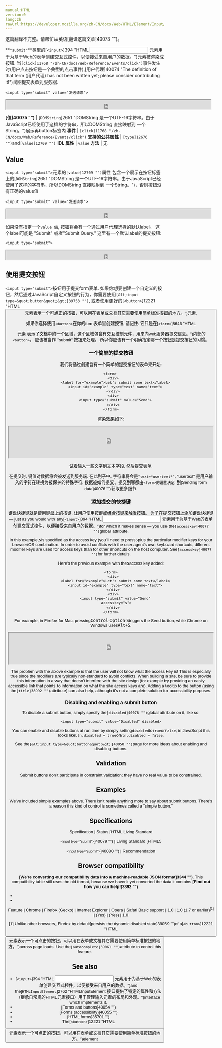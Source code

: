 ```yaml
---
manual:HTML
version:0
lang:zh
rawUrl:https://developer.mozilla.org/zh-CN/docs/Web/HTML/Element/Input/submit
---
```




这篇翻译不完整。请帮忙从英语[翻译这篇文章]40073 "")。






**`"submit"`**类型的[`<input>`]394 "HTML <input> 元素用于为基于Web的表单创建交互式控件，以便接受来自用户的数据。")元素被渲染成按钮. 当`[click]11768 "/zh-CN/docs/Web/Reference/Events/click")`事件发生时(用户点击按钮是一个典型的点击事件),[用户代理]40074 "The definition of that term (用户代理) has not been written yet; please consider contributing it!")试图提交表单到服务器.


```
<input type="submit" value="发送请求">
```



<iframe src='https://mdn.mozillademos.org/zh-CN/docs/Web/HTML/Element/Input/submit$samples/summary-example2?revision=1381224' width='650' height='30'></iframe>



**[值]40075 "")** | [`DOMString`]2651 "DOMString 是一个UTF-16字符串。由于JavaScript已经使用了这样的字符串，所以DOMString 直接映射到 一个String。")展示再button标签内 
**事件** | `[click]11768 "/zh-CN/docs/Web/Reference/Events/click")` 
**支持的公共属性** | `[type]12676 "")`and`[value]12709 "")` 
**IDL 属性** | `value` 
**方法** | 无 


## Value<a name="Value"></a>


`<input type="submit">`元素的`[value]12709 "")`属性 包含一个展示在按钮标签上的[`DOMString`]2651 "DOMString 是一个UTF-16字符串。由于JavaScript已经使用了这样的字符串，所以DOMString 直接映射到 一个String。")，否则按钮没有正确的value值


```
<input type="submit" value="发送请求">
```



<iframe src='https://mdn.mozillademos.org/zh-CN/docs/Web/HTML/Element/Input/submit$samples/summary-example3?revision=1381224' width='650' height='30'></iframe>




如果没有指定一个`value 值`, 按钮将会有一个通过用户代理选择的默认label。 这个label可能是 &quot;Submit&quot; 或者&quot;Submit Query.&quot; 这里有一个默认label的提交按钮:


```
<input type="submit">
```



<iframe src='https://mdn.mozillademos.org/zh-CN/docs/Web/HTML/Element/Input/submit$samples/summary-example1?revision=1381224' width='650' height='30'></iframe>



## 使用提交按钮<a name="使用提交按钮"></a>


`<input type="submit">`按钮用于提交form表单. 如果你想要创建一个自定义的按钮，然后通过JavaScript自定义按钮的行为，你需要使用`[&lt;input type=&quot;button&quot;&gt;]39753 "")`, 或者使用更好的[`<button>`]12221 "HTML <button> 元素表示一个可点击的按钮，可以用在表单或文档其它需要使用简单标准按钮的地方。")元素.



如果你选择使用`<button>`在你的form表单里创建按钮, 请记住: 它只是在[`<form>`]8646 "HTML <form> 元素 表示了文档中的一个区域，这个区域包含有交互控制元件，用来向web服务器提交信息。")内部的`<button>`， 应该被当作 &quot;submit&quot; 按钮来处理。 所以你应该有一个明确指定哪一个按钮是提交按钮的习惯。


### 一个简单的提交按钮<a name="一个简单的提交按钮"></a>


我们将通过创建含有一个简单的提交按钮的表单来开始:


```
<form> 
  <div>
    <label for="example">Let's submit some text</label>
    <input id="example" type="text" name="text">
  </div>
  <div>
    <input type="submit" value="Send">
  </div>
</form>
```


渲染效果如下:



<iframe src='https://mdn.mozillademos.org/zh-CN/docs/Web/HTML/Element/Input/submit$samples/A_simple_submit_button?revision=1381224' width='650' height='100'></iframe>



试着输入一些文字到文本字段, 然后提交表单.



在提交时, 键值对数据将会被发送到服务端. 在此列子中, 字符串将会是`"text=*usertext*"`, &quot;usertext&quot; 是用户输入的字符在转换为被保护的特殊字符. 数据被如何提交、提交到哪都由`<form>的设置决定`; 到[Sending form data]40076 "")获取更多细节.


### 添加提交的快捷键<a name="添加提交的快捷键"></a>


键盘快捷键就是使用键盘上的按键, 让用户使用按键或组合按键来触发按钮。 为了在提交按钮上添加键盘快捷键— just as you would with any[`<input>`]394 "HTML <input> 元素用于为基于Web的表单创建交互式控件，以便接受来自用户的数据。")for which it makes sense — you use the`[accesskey]40077 "")`global attribute.



In this example,<kbd>s</kbd>is specified as the access key (you&#39;ll need to press<kbd>s</kbd>plus the particular modifier keys for your browser/OS combination. In order to avoid conflicts with the user agent&#39;s own keyboard shortcuts, different modifier keys are used for access keys than for other shortcuts on the host computer. See`[accesskey]40077 "")`for further details.



Here&#39;s the previous example with the<kbd>s</kbd>access key added:


```
<form>
  <div>
    <label for="example">Let's submit some text</label>
    <input id="example" type="text" name="text">
  </div>
  <div>
    <input type="submit" value="Send"
     accesskey="s">
  </div>
</form>
```


For example, in Firefox for Mac, pressing<kbd>Control</kbd>-<kbd>Option</kbd>-<kbd>S</kbd>triggers the Send button, while Chrome on Windows uses<kbd>Alt</kbd>+<kbd>S</kbd>.



<iframe src='https://mdn.mozillademos.org/zh-CN/docs/Web/HTML/Element/Input/submit$samples/Adding_a_submit_keyboard_shortcut?revision=1381224' width='650' height='100'></iframe>



The problem with the above example is that the user will not know what the access key is! This is especially true since the modifiers are typically non-standard to avoid conflicts. When building a site, be sure to provide this information in a way that doesn&#39;t interfere with the site design (for example by providing an easily accessible link that points to information on what the site access keys are). Adding a tooltip to the button (using the`[title]38992 "")`attribute) can also help, although it&#39;s not a complete solution for accessibility purposes.


### Disabling and enabling a submit button<a name="Disabling_and_enabling_a_submit_button"></a>


To disable a submit button, simply specify the`[disabled]40078 "")`global attribute on it, like so:


```
<input type="submit" value="Disabled" disabled>
```



You can enable and disable buttons at run time by simply setting`disabled`to`true`or`false`; in JavaScript this looks like`btn.disabled = true`or`btn.disabled = false`.



See the`[&lt;input type=&quot;button&quot;&gt;]40050 "")`page for more ideas about enabling and disabling buttons.



## Validation<a name="Validation"></a>


Submit buttons don&#39;t participate in constraint validation; they have no real value to be constrained.


## Examples<a name="Examples"></a>


We&#39;ve included simple examples above. There isn&#39;t really anything more to say about submit buttons. There&#39;s a reason this kind of control is sometimes called a &quot;simple button.&quot;


## Specifications<a name="Specifications"></a>

Specification | Status 
[HTML Living Standard<br></br><small>&lt;input type=&quot;submit&quot;&gt;</small>]40079 "") | Living Standard 
[HTML5<br></br><small>&lt;input type=&quot;submit&quot;&gt;</small>]40080 "") | Recommendation 


## Browser compatibility<a name="Browser_compatibility"></a>


**[We&#39;re converting our compatibility data into a machine-readable JSON format]3344 "")**. This compatibility table still uses the old format, because we haven&#39;t yet converted the data it contains.**[Find out how you can help!]3392 "")**


* 
* 

Feature | Chrome | Firefox (Gecko) | Internet Explorer | Opera | Safari 
Basic support | 1.0 | 1.0 (1.7 or earlier)<sup>[1]</sup> | (Yes) | (Yes) | 1.0 





[1] Unlike other browsers, Firefox by default[persists the dynamic disabled state]39059 "")of a[`<button>`]12221 "HTML <button> 元素表示一个可点击的按钮，可以用在表单或文档其它需要使用简单标准按钮的地方。")across page loads. Use the`[autocomplete]39061 "")`attribute to control this feature.


## See also<a name="See_also"></a>

* [`<input>`]394 "HTML <input> 元素用于为基于Web的表单创建交互式控件，以便接受来自用户的数据。")and the[`HTMLInputElement`]2762 "HTMLInputElement 接口提供了特定的属性和方法（继承自常规的HTML元素接口）用于管理输入元素的布局和外观。")interface which implements it.
* [Forms and buttons]40054 "")
* [Forms (accessibility)]40055 "")
* [HTML forms]35701 "")
* The[`<button>`]12221 "HTML <button> 元素表示一个可点击的按钮，可以用在表单或文档其它需要使用简单标准按钮的地方。")element



